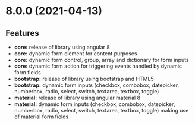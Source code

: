 # 8.0.0 (2021-04-13)

## Features

* **core:** release of library using angular 8
* **core:** dynamic form element for content purposes
* **core:** dynamic form control, group, array and dictionary for form inputs
* **core:** dynamic form action for triggering events handled by dynamic form fields
* **bootstrap:** release of library using bootstrap and HTML5
* **bootstrap:** dynamic form inputs (checkbox, combobox, datepicker, numberbox, radio, select, switch, textarea, textbox, toggle)
* **material:** release of library using angular material 8
* **material:** dynamic form inputs (checkbox, combobox, datepicker, numberbox, radio, select, switch, textarea, textbox, toggle) making use of material form fields
